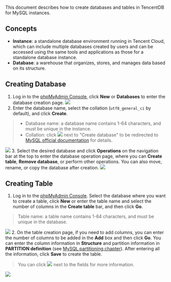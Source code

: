 This document describes how to create databases and tables in TencentDB for MySQL instances.

## Concepts
- **Instance**: a standalone database environment running in Tencent Cloud, which can include multiple databases created by users and can be accessed using the same tools and applications as those for a standalone database instance.
- **Database**: a warehouse that organizes, stores, and manages data based on its structure.

## Creating Database
1. Log in to the [phpMyAdmin Console](https://intl.cloud.tencent.com/document/product/236/32341), click **New** or **Databases** to enter the database creation page.
![](https://main.qcloudimg.com/raw/e7fab349b3854db1fa15b111a7d99786.png)
2. Enter the database name, select the collation (`utf8_general_ci` by default), and click **Create**.
>
>- Database name: a database name contains 1-64 characters, and must be unique in the instance.
>- Collation: click <img src="https://main.qcloudimg.com/raw/63e8499b6204a9e75179809e80d7867c.png"  style="margin:0;"> next to "Create database" to be redirected to [MySQL official documentation](https://dev.mysql.com/doc/refman/5.7/en/create-database.html) for details.
>
![](https://main.qcloudimg.com/raw/b4a4fe5ab5f19ebef146f8a81813ad95.png)
3. Select the desired database and click **Operations** on the navigation bar at the top to enter the database operation page, where you can **Create table**, **Remove database**, or perform other operations. You can also move, rename, or copy the database after creation.
![](https://main.qcloudimg.com/raw/b1316742957bcfa1846ea93ab19b045b.png)

## Creating Table
1. Log in to the [phpMyAdmin Console](https://intl.cloud.tencent.com/document/product/236/32341). Select the database where you want to create a table, click **New** or enter the table name and select the number of columns in the **Create table** bar, and then click **Go**.
>Table name: a table name contains 1-64 characters, and must be unique in the database.
>
![](https://main.qcloudimg.com/raw/c267998c45afb6bd58218ca08117e7dc.png)
2. On the table creation page, if you need to add columns, you can enter the number of columns to be added in the **Add** box and then click **Go**. You can enter the column information in **Structure** and partition information in **PARTITION definition** (see [MySQL partitioning chapter](https://dev.mysql.com/doc/refman/5.6/en/partitioning.html)). After entering all the information, click **Save** to create the table.
>You can click <img src="https://main.qcloudimg.com/raw/63e8499b6204a9e75179809e80d7867c.png"  style="margin:0;"> next to the fields for more information.
>
![](https://main.qcloudimg.com/raw/a2599ceef079be861cf797c247da3e03.png)
